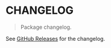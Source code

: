 # CHANGELOG

> Package changelog.

See [GitHub Releases](https://github.com/stdlib-js/math-strided-special-bessely1-by/releases) for the changelog.